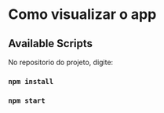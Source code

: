 # Como visualizar o app


## Available Scripts

No repositorio do projeto, digite:

### `npm install`
### `npm start`
